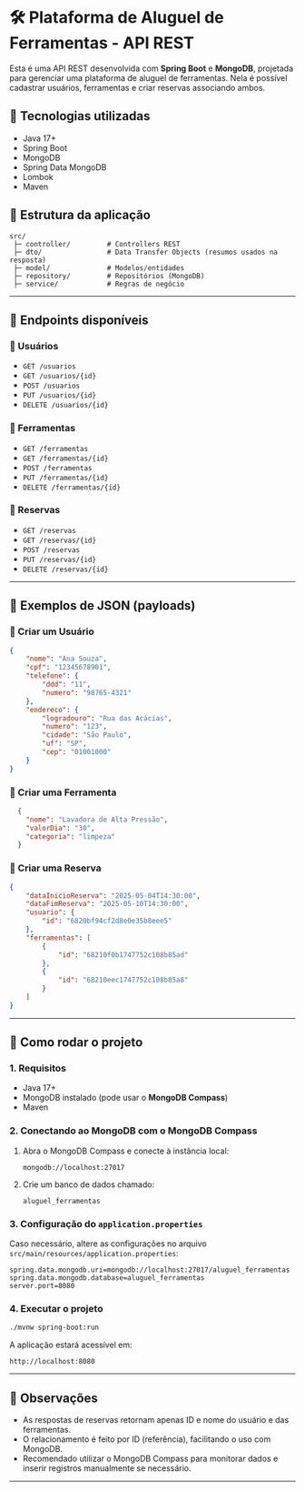 # 🛠️ Plataforma de Aluguel de Ferramentas - API REST

Esta é uma API REST desenvolvida com **Spring Boot** e **MongoDB**, projetada para gerenciar uma plataforma de aluguel de ferramentas. Nela é possível cadastrar usuários, ferramentas e criar reservas associando ambos.

## 🚀 Tecnologias utilizadas

- Java 17+
- Spring Boot
- MongoDB
- Spring Data MongoDB
- Lombok
- Maven

## 📁 Estrutura da aplicação

```
src/
 ├─ controller/         # Controllers REST
 ├─ dto/                # Data Transfer Objects (resumos usados na resposta)
 ├─ model/              # Modelos/entidades
 ├─ repository/         # Repositórios (MongoDB)
 ├─ service/            # Regras de negócio
```

---

## 📌 Endpoints disponíveis

### 🔹 Usuários

- `GET /usuarios`
- `GET /usuarios/{id}`
- `POST /usuarios`
- `PUT /usuarios/{id}`
- `DELETE /usuarios/{id}`

### 🔹 Ferramentas

- `GET /ferramentas`
- `GET /ferramentas/{id}`
- `POST /ferramentas`
- `PUT /ferramentas/{id}`
- `DELETE /ferramentas/{id}`

### 🔹 Reservas

- `GET /reservas`
- `GET /reservas/{id}`
- `POST /reservas`
- `PUT /reservas/{id}`
- `DELETE /reservas/{id}`

---

## 📄 Exemplos de JSON (payloads)

### 🔸 Criar um Usuário

```json
{
	"nome": "Ana Souza",
	"cpf": "12345678901",
	"telefone": {
		"ddd": "11",
		"numero": "98765-4321"
	},
	"endereco": {
		"logradouro": "Rua das Acácias",
		"numero": "123",
		"cidade": "São Paulo",
		"uf": "SP",
		"cep": "01001000"
	}
}
```

### 🔸 Criar uma Ferramenta

```json
  {
    "nome": "Lavadora de Alta Pressão",
    "valorDia": "30",
    "categoria": "limpeza"
  }
```

### 🔸 Criar uma Reserva

```json
{
	"dataInicioReserva": "2025-05-04T14:30:00",
	"dataFimReserva": "2025-05-10T14:30:00",
	"usuario": {
		"id": "6820bf94cf2d8e0e35b8eee5"
	},
	"ferramentas": [
		{
			"id": "68210f0b1747752c108b85ad"
		},
		{
			"id": "68210eec1747752c108b85a8"
		}
	]
}
```

---

## 🧪 Como rodar o projeto

### 1. Requisitos

- Java 17+
- MongoDB instalado (pode usar o **MongoDB Compass**)
- Maven

### 2. Conectando ao MongoDB com o MongoDB Compass

1. Abra o MongoDB Compass e conecte à instância local:
   ```
   mongodb://localhost:27017
   ```
2. Crie um banco de dados chamado:
   ```
   aluguel_ferramentas
   ```

### 3. Configuração do `application.properties`

Caso necessário, altere as configurações no arquivo `src/main/resources/application.properties`:

```properties
spring.data.mongodb.uri=mongodb://localhost:27017/aluguel_ferramentas
spring.data.mongodb.database=aluguel_ferramentas
server.port=8080
```

### 4. Executar o projeto

```bash
./mvnw spring-boot:run
```

A aplicação estará acessível em:

```
http://localhost:8080
```

---

## 📝 Observações

- As respostas de reservas retornam apenas ID e nome do usuário e das ferramentas.
- O relacionamento é feito por ID (referência), facilitando o uso com MongoDB.
- Recomendado utilizar o MongoDB Compass para monitorar dados e inserir registros manualmente se necessário.

---
